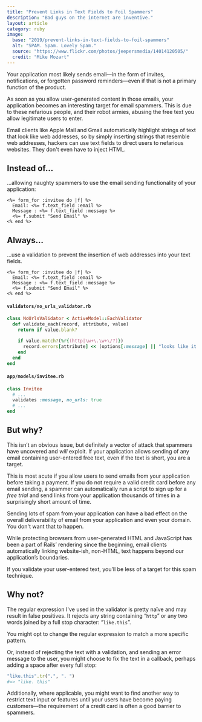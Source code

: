 ```yaml
---
title: "Prevent Links in Text Fields to Foil Spammers"
description: "Bad guys on the internet are inventive."
layout: article
category: ruby
image:
  base: "2019/prevent-links-in-text-fields-to-foil-spammers"
  alt: "SPAM. Spam. Lovely Spam."
  source: "https://www.flickr.com/photos/jeepersmedia/14014120505/"
  credit: "Mike Mozart"
---
```


Your application most likely sends email—in the form of invites, notifications, or forgotten password reminders—even if that is not a primary function of the product.

As soon as you allow user-generated content in those emails, your application becomes an interesting target for email spammers. This is due to these nefarious people, and their robot armies, abusing the free text you allow legitimate users to enter.

Email clients like Apple Mail and Gmail automatically highlight strings of text that look like web addresses, so by simply inserting strings that resemble web addresses, hackers can use text fields to direct users to nefarious websites. They don't even have to inject HTML.


## Instead of…

…allowing naughty spammers to use the email sending functionality of your application:

```erb
<%= form_for :invitee do |f| %>
  Email: <%= f.text_field :email %>
  Message : <%= f.text_field :message %>
  <%= f.submit "Send Email" %>
<% end %>
```


## Always…

…use a validation to prevent the insertion of web addresses into your text fields.

```erb
<%= form_for :invitee do |f| %>
  Email: <%= f.text_field :email %>
  Message : <%= f.text_field :message %>
  <%= f.submit "Send Email" %>
<% end %>
```


#### `validators/no_urls_validator.rb`

```ruby
class NoUrlsValidator < ActiveModel::EachValidator
  def validate_each(record, attribute, value)
    return if value.blank?

    if value.match?(%r{(http|\w+\.\w+\/?)})
      record.errors[attribute] << (options[:message] || "looks like it contains a web address")
    end
  end
end
```


#### `app/models/invitee.rb`

```ruby
class Invitee
  # ...
  validates :message, no_urls: true
  # ...
end
```


## But why?

This isn’t an obvious issue, but definitely a vector of attack that spammers have uncovered and _will_ exploit. If your application allows sending of any email containing user-entered free text, even if the text is short, you are a target.

This is most acute if you allow users to send emails from your application before taking a payment. If you do not require a valid credit card before any email sending, a spammer can automatically run a script to sign up for a _free trial_ and send links from your application thousands of times in a surprisingly short amount of time.

Sending lots of spam from your application can have a bad effect on the overall deliverability of email from your application and even your domain. You don't want that to happen.

While protecting browsers from user-generated HTML and JavaScript has been a part of Rails’ rendering since the beginning, email clients automatically linking website-ish, non-HTML, text happens beyond our application’s boundaries.

If you validate your user-entered text, you’ll be less of a target for this spam technique.


## Why not?

The regular expression I've used in the validator is pretty naïve and may result in false positives. It rejects any string containing “`http`” or any two words joined by a full stop character: “`like.this`”.

You might opt to change the regular expression to match a more specific pattern.

Or, instead of rejecting the text with a validation, and sending an error message to the user, you might choose to fix the text in a callback, perhaps adding a space after every full stop:

```ruby
"like.this".tr(".", ". ")
#=> "like. this"
```

Additionally, where applicable, you might want to find another way to restrict text input or features until your users have become paying customers—the requirement of a credit card is often a good barrier to spammers.
